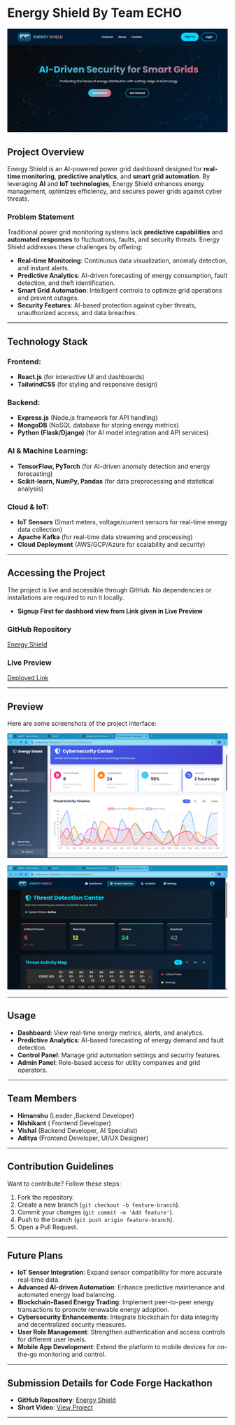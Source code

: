 # Energy Shield By Team ECHO
![Dashboard Preview](page-1.jpg)

## Project Overview

Energy Shield is an AI-powered power grid dashboard designed for **real-time monitoring**, **predictive analytics**, and **smart grid automation**. By leveraging **AI** and **IoT technologies**, Energy Shield enhances energy management, optimizes efficiency, and secures power grids against cyber threats.

### Problem Statement

Traditional power grid monitoring systems lack **predictive capabilities** and **automated responses** to fluctuations, faults, and security threats. Energy Shield addresses these challenges by offering:

- **Real-time Monitoring**: Continuous data visualization, anomaly detection, and instant alerts.
- **Predictive Analytics**: AI-driven forecasting of energy consumption, fault detection, and theft identification.
- **Smart Grid Automation**: Intelligent controls to optimize grid operations and prevent outages.
- **Security Features**: AI-based protection against cyber threats, unauthorized access, and data breaches.

---

## Technology Stack

### Frontend:

- **React.js** (for interactive UI and dashboards)
- **TailwindCSS** (for styling and responsive design)

### Backend:

- **Express.js** (Node.js framework for API handling)
- **MongoDB** (NoSQL database for storing energy metrics)
- **Python (Flask/Django)** (for AI model integration and API services)

### AI & Machine Learning:

- **TensorFlow, PyTorch** (for AI-driven anomaly detection and energy forecasting)
- **Scikit-learn, NumPy, Pandas** (for data preprocessing and statistical analysis)

### Cloud & IoT:

- **IoT Sensors** (Smart meters, voltage/current sensors for real-time energy data collection)
- **Apache Kafka** (for real-time data streaming and processing)
- **Cloud Deployment** (AWS/GCP/Azure for scalability and security)

---

## Accessing the Project

The project is live and accessible through GitHub. No dependencies or installations are required to run it locally.
- **Signup First for dashbord view from Link given in Live Preview**

### GitHub Repository

[Energy Shield](https://github.com/Nishikantkumar-98/AI-driven-Energy-Shield)

### Live Preview

[Deployed Link](https://nishikantkumar-98.github.io/ECHO/)

---

## Preview

Here are some screenshots of the project interface:


![Analytics Preview](page-2.png)

![Control Panel Preview](page-3.png)


---

## Usage

- **Dashboard**: View real-time energy metrics, alerts, and analytics.
- **Predictive Analytics**: AI-based forecasting of energy demand and fault detection.
- **Control Panel**: Manage grid automation settings and security features.
- **Admin Panel**: Role-based access for utility companies and grid operators.

---

## Team Members

- **Himanshu** (Leader ,Backend Developer)
- **Nishikant** ( Frontend Developer)
- **Vishal** (Backend Developer, AI Specialist)
- **Aditya** (Frontend Developer, UI/UX Designer)

---

## Contribution Guidelines

Want to contribute? Follow these steps:

1. Fork the repository.
2. Create a new branch (`git checkout -b feature-branch`).
3. Commit your changes (`git commit -m 'Add feature'`).
4. Push to the branch (`git push origin feature-branch`).
5. Open a Pull Request.

---

## Future Plans

- **IoT Sensor Integration**: Expand sensor compatibility for more accurate real-time data.
- **Advanced AI-driven Automation**: Enhance predictive maintenance and automated energy load balancing.
- **Blockchain-Based Energy Trading**: Implement peer-to-peer energy transactions to promote renewable energy adoption.
- **Cybersecurity Enhancements**: Integrate blockchain for data integrity and decentralized security measures.
- **User Role Management**: Strengthen authentication and access controls for different user levels.
- **Mobile App Development**: Extend the platform to mobile devices for on-the-go monitoring and control.

---

## Submission Details for Code Forge Hackathon

- **GitHub Repository**: [Energy Shield](https://github.com/Nishikantkumar-98/AI-driven-Energy-Shield)
- **Short Video**: [View Project](https://github.com/NishikantKumar-98/AI-driven-Energy-Shield/blob/25f5f3787236cd5138aa61ed73573e615edd8c9f/Echo)

---

##
